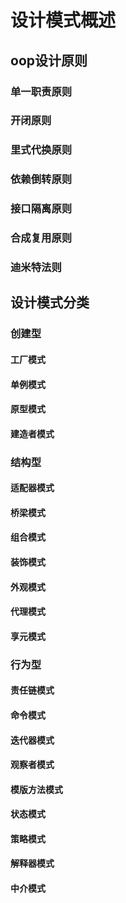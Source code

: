 # 设计模式概述

## oop设计原则

### 单一职责原则

### 开闭原则

### 里式代换原则

### 依赖倒转原则

### 接口隔离原则

### 合成复用原则

### 迪米特法则

## 设计模式分类

### 创建型

#### 工厂模式

#### 单例模式

#### 原型模式

#### 建造者模式

### 结构型

#### 适配器模式

#### 桥梁模式

#### 组合模式

#### 装饰模式

#### 外观模式

#### 代理模式

#### 享元模式

### 行为型

#### 责任链模式

#### 命令模式

#### 迭代器模式

#### 观察者模式

#### 模版方法模式

#### 状态模式

#### 策略模式

#### 解释器模式

#### 中介模式

